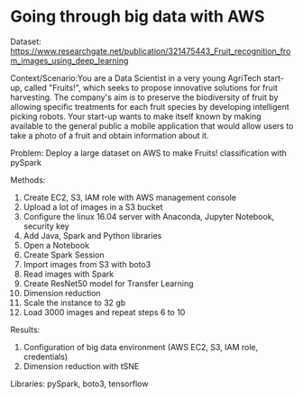 # Going through big data with AWS

Dataset: https://www.researchgate.net/publication/321475443_Fruit_recognition_from_images_using_deep_learning

Context/Scenario:You are a Data Scientist in a very young AgriTech start-up, called "Fruits!", which seeks to propose innovative solutions for fruit harvesting. The company's aim is to preserve the biodiversity of fruit by allowing specific treatments for each fruit species by developing intelligent picking robots.
Your start-up wants to make itself known by making available to the general public a mobile application that would allow users to take a photo of a fruit and obtain information about it.

Problem: Deploy a large dataset on AWS to make Fruits! classification with pySpark

Methods:
1. Create EC2, S3, IAM role with AWS management console
2. Upload a lot of images in a S3 bucket
3. Configure the linux 16.04 server with Anaconda, Jupyter Notebook, security key
4. Add Java, Spark and Python libraries
5. Open a Notebook
6. Create Spark Session
7. Import images from S3 with boto3
8. Read images with Spark
9. Create ResNet50 model for Transfer Learning
10. Dimension reduction
11. Scale the instance to 32 gb
12. Load 3000 images and repeat steps 6 to 10

Results:
1. Configuration of big data environment (AWS EC2, S3, IAM role, credentials)
2. Dimension reduction with tSNE

Libraries: pySpark, boto3, tensorflow
